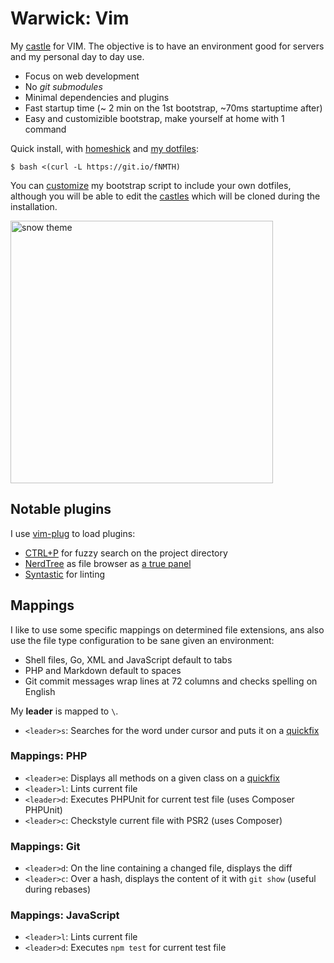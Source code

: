 # Warwick: Vim

My [castle][] for VIM. The objective is to have an environment good for
servers and my personal day to day use.

[castle]: https://github.com/technicalpickles/homesick

* Focus on web development
* No *git submodules*
* Minimal dependencies and plugins
* Fast startup time (~ 2 min on the 1st bootstrap, ~70ms startuptime after)
* Easy and customizible bootstrap, make yourself at home with 1 command

Quick install, with [homeshick][] and [my dotfiles][warwick]:

    $ bash <(curl -L https://git.io/fNMTH)

You can [customize][] my bootstrap script to include your own dotfiles, although
you will be able to edit the [castles][castle] which will be cloned during the installation.

[customize]: https://gist.github.com/augustohp/0b0f96249e399d4ec731830280fbe776
[warwick]: https://github.com/augustohp/warwick
[homeshick]: https://github.com/andsens/homeshick

<a href="https://www.github.com/nightsense/snow">
<img alt="snow theme" src="https://github.com/nightsense/snow/raw/master/images/screenshot-light.png" width='420' />
</a>

## Notable plugins

I use [vim-plug][1] to load plugins:

* [CTRL+P][2] for fuzzy search on the project directory
* [NerdTree][3] as file browser as [a true panel][4]
* [Syntastic][5] for linting

[1]: https://github.com/junegunn/vim-plug
[2]: https://github.com/kien/ctrlp.vim
[3]: https://github.com/scrooloose/nerdtree
[4]: https://github.com/jistr/vim-nerdtree-tabs
[5]: https://github.com/vim-syntastic/syntastic

## Mappings

I like to use some specific mappings on determined file extensions, ans also use
the file type configuration to be sane given an environment:

* Shell files, Go, XML and JavaScript default to tabs
* PHP and Markdown default to spaces
* Git commit messages wrap lines at 72 columns and checks spelling on English

My **leader** is mapped to `\`.

* `<leader>s`: Searches for the word under cursor and puts it on a [quickfix][q]

[q]: http://vimdoc.sourceforge.net/htmldoc/quickfix.html

### Mappings: PHP

* `<leader>e`: Displays all methods on a given class on a [quickfix][q]
* `<leader>l`: Lints current file
* `<leader>d`: Executes PHPUnit for current test file (uses Composer PHPUnit)
* `<leader>c`: Checkstyle current file with PSR2 (uses Composer)

### Mappings: Git

* `<leader>d`: On the line containing a changed file, displays the diff
* `<leader>c`: Over a hash, displays the content of it with `git show` (useful
  during rebases)

### Mappings: JavaScript

* `<leader>l`: Lints current file
* `<leader>d`: Executes `npm test` for current test file

